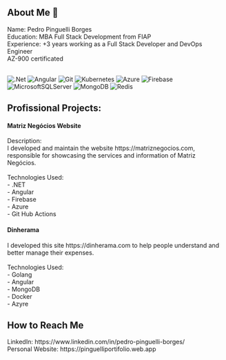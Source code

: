 <h2>About Me 👋</h2>
Name: Pedro Pinguelli Borges <br>
Education: MBA Full Stack Development from FIAP <br>
Experience: +3 years working as a Full Stack Developer and DevOps Engineer <br> 
AZ-900 certificated
<br>
<br>

![.Net](https://img.shields.io/badge/.NET-5C2D91?style=for-the-badge&logo=.net&logoColor=white)
![Angular](https://img.shields.io/badge/angular-%23DD0031.svg?style=for-the-badge&logo=angular&logoColor=white)
![Git](https://img.shields.io/badge/git-%23F05033.svg?style=for-the-badge&logo=git&logoColor=white)
![Kubernetes](https://img.shields.io/badge/kubernetes-%23326ce5.svg?style=for-the-badge&logo=kubernetes&logoColor=white)
![Azure](https://img.shields.io/badge/azure-%230072C6.svg?style=for-the-badge&logo=microsoftazure&logoColor=white)
	![Firebase](https://img.shields.io/badge/firebase-%23039BE5.svg?style=for-the-badge&logo=firebase)
 ![MicrosoftSQLServer](https://img.shields.io/badge/Microsoft%20SQL%20Server-CC2927?style=for-the-badge&logo=microsoft%20sql%20server&logoColor=white)
 ![MongoDB](https://img.shields.io/badge/MongoDB-%234ea94b.svg?style=for-the-badge&logo=mongodb&logoColor=white)
 ![Redis](https://img.shields.io/badge/redis-%23DD0031.svg?style=for-the-badge&logo=redis&logoColor=white)


 <h2>Profissional Projects:</h2>
<h4>Matriz Negócios Website</h4>
 Description: <br>
I developed and maintain the website https://matriznegocios.com,  responsible for showcasing the services and information of Matriz Negócios. <br>
<br>
 Technologies Used:  <br>
- .NET<br>
- Angular<br>
- Firebase<br>
- Azure<br>
- Git Hub Actions<br>

<h4>Dinherama</h4>
I developed this site https://dinherama.com to help people understand and better manage their expenses. <br>
<br>
Technologies Used: <br>
- Golang <br>
- Angular<br>
- MongoDB<br>
- Docker<br>
- Azyre<br>

  
 <h2> How to Reach Me </h2>
LinkedIn: https://www.linkedin.com/in/pedro-pinguelli-borges/ <br>
Personal Website: https://pinguelliportifolio.web.app <br>

  

